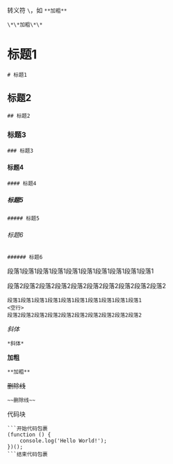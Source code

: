 转义符 `\`，如 `**加粗**`
```
\*\*加粗\*\*
````

# 标题1
```
# 标题1
```

## 标题2
```
## 标题2
```

### 标题3
```
### 标题3
```

#### 标题4
```
#### 标题4
```

##### 标题5
```
##### 标题5
```

###### 标题6
```
###### 标题6
```

段落1段落1段落1段落1段落1段落1段落1段落1段落1段落1

段落2段落2段落2段落2段落2段落2段落2段落2段落2段落2
```
段落1段落1段落1段落1段落1段落1段落1段落1段落1段落1
<空行>
段落2段落2段落2段落2段落2段落2段落2段落2段落2段落2
```

*斜体*
```
*斜体*
```

**加粗**
```
**加粗**
```

~~删除线~~
```
~~删除线~~
```

代码块
```
```开始代码包裹
(function () {
    console.log('Hello World!');
})();
```结束代码包裹
```
